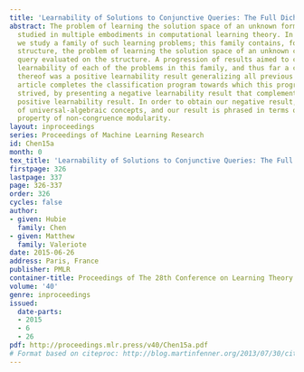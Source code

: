 ```yaml
---
title: 'Learnability of Solutions to Conjunctive Queries: The Full Dichotomy'
abstract: The problem of learning the solution space of an unknown formula has been
  studied in multiple embodiments in computational learning theory. In this article,
  we study a family of such learning problems; this family contains, for each relational
  structure, the problem of learning the solution space of an unknown conjunctive
  query evaluated on the structure. A progression of results aimed to classify the
  learnability of each of the problems in this family, and thus far a culmination
  thereof was a positive learnability result generalizing all previous ones. This
  article completes the classification program towards which this progression of results
  strived, by presenting a negative learnability result that complements the mentioned
  positive learnability result. In order to obtain our negative result, we make use
  of universal-algebraic concepts, and our result is phrased in terms of the varietal
  property of non-congruence modularity.
layout: inproceedings
series: Proceedings of Machine Learning Research
id: Chen15a
month: 0
tex_title: 'Learnability of Solutions to Conjunctive Queries: The Full Dichotomy'
firstpage: 326
lastpage: 337
page: 326-337
order: 326
cycles: false
author:
- given: Hubie
  family: Chen
- given: Matthew
  family: Valeriote
date: 2015-06-26
address: Paris, France
publisher: PMLR
container-title: Proceedings of The 28th Conference on Learning Theory
volume: '40'
genre: inproceedings
issued:
  date-parts:
  - 2015
  - 6
  - 26
pdf: http://proceedings.mlr.press/v40/Chen15a.pdf
# Format based on citeproc: http://blog.martinfenner.org/2013/07/30/citeproc-yaml-for-bibliographies/
---
```

